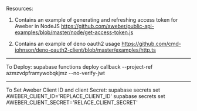 Resources:
1) Contains an example of generating and refreshing access token for Aweber in NodeJS
https://github.com/aweber/public-api-examples/blob/master/node/get-access-token.js

2) Contains an example of deno oauth2 usage
https://github.com/cmd-johnson/deno-oauth2-client/blob/master/examples/http.ts   

----------------------

To Deploy:
supabase functions deploy callback --project-ref azmzvdpframywobqkjmz --no-verify-jwt

----------------------

To Set Aweber Client ID and client Secret:
supabase secrets set AWEBER_CLIENT_ID='REPLACE_CLIENT_ID'
supabase secrets set AWEBER_CLIENT_SECRET='RELACE_CLIENT_SECRET'

